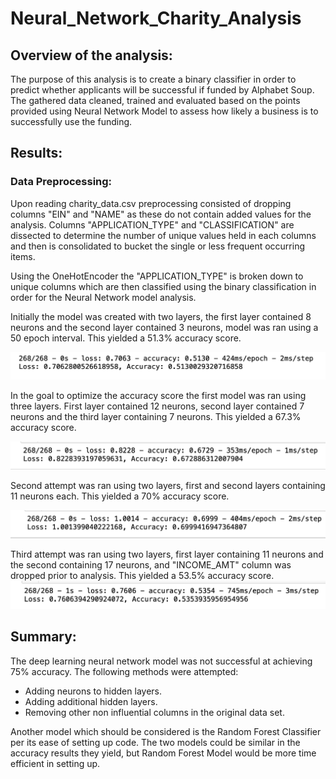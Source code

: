 # Neural_Network_Charity_Analysis

## Overview of the analysis:

The purpose of this analysis is to create a binary classifier in order to predict whether applicants will be successful if funded by Alphabet Soup. The gathered data cleaned, trained and evaluated based on the points provided using Neural Network Model to assess how likely a business is to successfully use the funding.

## Results:

### Data Preprocessing:

Upon reading charity_data.csv preprocessing consisted of dropping columns "EIN" and "NAME" as these do not contain added values for the analysis. Columns "APPLICATION_TYPE" and "CLASSIFICATION" are dissected to determine the number of unique values held in each columns and then is consolidated to bucket the single or less frequent occurring items. 

Using the OneHotEncoder the "APPLICATION_TYPE" is broken down to unique columns which are then classified using the binary classification in order for the Neural Network model analysis. 

Initially the model was created with two layers, the first layer contained 8 neurons and the second layer contained 3 neurons, model was ran using a 50 epoch interval. This yielded a 51.3% accuracy score. 

![](https://github.com/LMarty22/Neural_Network_Charity_Analysis/blob/main/Images/Initial_Attempt_ASC.png)

In the goal to optimize the accuracy score the first model was ran using three layers. First layer contained 12 neurons, second layer contained 7 neurons and the third layer containing 7 neurons. This yielded a 67.3% accuracy score. 

![](https://github.com/LMarty22/Neural_Network_Charity_Analysis/blob/main/Images/First_Attempt_Optimization.png)

Second attempt was ran using two layers, first and second layers containing 11 neurons each. This yielded a 70% accuracy score.

![](https://github.com/LMarty22/Neural_Network_Charity_Analysis/blob/main/Images/Second_Attempt_Optimization.png)

Third attempt was ran using two layers, first layer containing 11 neurons and the second containing 17 neurons, and "INCOME_AMT" column was dropped prior to analysis. This yielded a 53.5% accuracy score.
![](https://github.com/LMarty22/Neural_Network_Charity_Analysis/blob/main/Images/Third_Attempt_Optimization.png)

## Summary: 

The deep learning neural network model was not successful at achieving 75% accuracy. The following methods were attempted: 

- Adding neurons to hidden layers.
- Adding additional hidden layers.
- Removing other non influential columns in the original data set.

Another model which should be considered is the Random Forest Classifier per its ease of setting up code. The two models could be similar in the accuracy results they yield, but Random Forest Model would be more time efficient in setting up.
